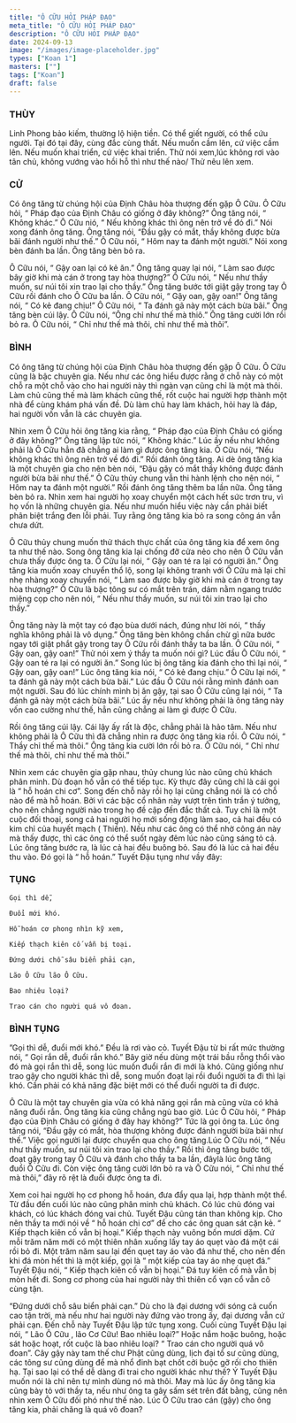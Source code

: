 ```yaml
---
title: "Ô CỮU HỎI PHÁP ĐẠO"
meta_title: "Ô CỮU HỎI PHÁP ĐẠO"
description: "Ô CỮU HỎI PHÁP ĐẠO"
date: 2024-09-13
image: "/images/image-placeholder.jpg"
types: ["Koan 1"]
masters: [""]
tags: ["Koan"]
draft: false
---
```


### THÙY
Linh Phong bảo kiếm, thường lộ hiện tiền. Có thể giết người, có thể cứu người. Tại đó tại đây, cùng đắc cùng thất. Nếu muốn cầm lên, cứ việc cầm lên. Nếu muốn khai triển, cứ việc khai triển. Thử nói xem,lúc không rơi vào tân chủ, không vướng vào hồi hỗ thì như thế nào/ Thử nêu lên xem.

### CỬ
Có ông tăng từ chúng hội của Định Châu hòa thượng đến gặp Ô Cữu. Ô Cữu hỏi, “ Pháp đạo của Định Châu có giống ở đây không?” Ông tăng nói, “ Không khác.” Ô Cữu nió, “ Nếu không khác thì ông nên trở về đó đi.” Nói xong đánh ông tăng. Ông tăng nói, “Đầu gậy có mắt, thầy không được bừa bãi đánh người như thế.” Ô Cữu nói, “ Hôm nay ta đánh một người.” Nói xong bèn đánh ba lần. Ông tăng bèn bỏ ra.

Ô Cữu nói, “ Gậy oan lại có kẻ ăn.” Ông tăng quay lại nói, “ Làm sao được bây giờ khi mà cán ở trong tay hòa thượng?” Ô Cữu nói, “ Nếu như thầy muốn, sư núi tôi xin trao lại cho thầy.” Ông tăng bước tới giật gậy trong tay Ô Cữu rồi đánh cho Ô Cữu ba lần. Ô Cữu nói, “ Gậy oan, gậy oan!” Ông tăng nói, “ Có kẻ đang chịu!” Ô Cữu nói, “ Ta đánh gã này một cách bừa bãi.” Ông tăng bèn cúi lậy. Ô Cữu nói, “Ông chỉ như thế mà thiô.” Ông tăng cười lớn rồi bỏ ra. Ô Cữu nói, “ Chỉ như thế mà thôi, chỉ như thế mà thôi”.

### BÌNH
Có ông tăng từ chúng hội của Định Châu hòa thượng đến gặp Ô Cữu. Ô Cữu cũng là bậc chuyên gia. Nếu như các ông hiểu được rằng ở chỗ này có một chỗ ra một chỗ vào cho hai người này thì ngàn vạn cũng chỉ là một mà thôi. Làm chủ cũng thế mà làm khách cũng thế, rốt cuộc hai người hợp thành một nhà để cùng khám phá vấn đề. Dù làm chủ hay làm khách, hỏi hay là đáp, hai người vốn vẫn là các chuyên gia.

Nhìn xem Ô Cữu hỏi ông tăng kia rằng, “ Pháp đạo của Định Châu có giống ở đây không?” Ông tăng lập tức nói, “ Không khác.” Lúc ấy nếu như không phải là Ô Cữu hẳn đã chẳng ai làm gì được ông tăng kia. Ô Cữu nói, “Nếu không khác thì ông nên trở về đó đi.” Rồi đánh ông tăng. Ai dè ông tăng kia là một chuyên gia cho nên bèn nói, “Đậu gậy có mắt thầy không được đánh người bừa bãi như thế.” Ô Cữu thủy chung vẫn thi hành lệnh cho nên nói, “ Hôm nay ta đánh một người.” Rồi đánh ông tăng thêm ba lần nữa. Ông tăng bèn bỏ ra. Nhìn xem hai người họ xoay chuyển một cách hết sức trơn tru, vì họ vốn là những chuyên gia. Nếu như muốn hiểu việc này cần phải biết phân biệt trắng đen lỗi phải. Tuy rằng ông tăng kia bỏ ra song công án vẫn chưa dứt.

Ô Cữu thủy chung muốn thử thách thực chất của ông tăng kia để xem ông ta như thế nào. Song ông tăng kia lại chống đỡ cửa nẻo cho nên Ô Cữu vẫn chưa thấy được ông ta. Ô Cữu lại nói, “ Gậy oan té ra lại có người ăn.” Ông tăng kia muốn xoay chuyển thổ lộ, song lại không tranh với Ô Cữu mà lại chỉ nhẹ nhàng xoay chuyển nói, “ Làm sao được bây giờ khi mà cán ở trong tay hòa thượng?” Ô Cữu là bậc tông sư có mắt trên trán, dám nằm ngang trước miệng cọp cho nên nói, “ Nếu như thầy muốn, sư núi tôi xin trao lại cho thầy.”

Ông tăng này là một tay có đạo bùa dưới nách, đúng như lời nói, “ thấy nghĩa không phải là vô dụng.” Ông tăng bèn không chần chừ gì nữa bước ngay tới giật phắt gậy trong tay Ô Cữu rồi đánh thầy ta ba lần. Ô Cữu nói, “ Gậy oan, gậy oan!” Thử nói xem ý thầy ta muốn nói gì? Lúc đầu Ô Cữu nói, “ Gậy oan té ra lại có người ăn.” Song lúc bị ông tăng kia đánh cho thì lại nói, “ Gậy oan, gậy oan!” Lúc ông tăng kia nói, “ Có kẻ đang chịu.” Ô Cữu lại nói, “ ta đánh gã này một cách bừa bãi.” Lúc đầu Ô Cữu nói rằng mình đánh oan một người. Sau đó lúc chính mình bị ăn gậy, tại sao Ô Cữu cũng lại nói, “ Ta đánh gã này một cách bừa bãi.” Lúc ấy nếu như không phải là ông tăng này vốn cao cường như thế, hẳn cũng chẳng ai làm gì được Ô Cữu.

Rồi ông tăng cúi lậy. Cái lậy ấy rất là độc, chẳng phải là hảo tâm. Nếu như không phải là Ô Cữu thì đã chẳng nhìn ra được ông tăng kia rồi. Ô Cữu nói, “ Thầy chỉ thế mà thôi.” Ông tăng kia cười lớn rồi bỏ ra. Ô Cữu nói, “ Chỉ như thế mà thôi, chỉ như thế mà thôi.”

Nhìn xem các chuyên gia gặp nhau, thủy chung lúc nào cũng chủ khách phân minh. Dù đoạn hố vẫn có thể tiếp tục. Kỳ thực đây cũng chỉ là cái gọi là “ hỗ hoán chi cơ”. Song đến chỗ này rồi họ lại cũng chẳng nói là có chỗ nào để mà hỗ hoán. Bởi vì các bậc cổ nhân này vượt trên tình trần ý tưởng, cho nên chẳng người nào trong họ đề cập đến đắc thất cả. Tuy chỉ là một cuộc đối thoại, song cả hai người họ mới sống động làm sao, cả hai đều có kim chỉ của huyết mạch ( Thiền). Nếu như các ông có thể nhờ công án này mà thấy được, thì các ông có thể suốt ngày đêm lúc nào cũng sáng tỏ cả. Lúc ông tăng bước ra, là lúc cả hai đều buông bỏ. Sau đó là lúc cả hai đều thu vào. Đó gọi là “ hỗ hoán.” Tuyết Đậu tụng như vầy đây:

### TỤNG
```
Gọi thì dễ,

Đuổi mới khó.

Hỗ hoán cơ phong nhìn kỹ xem,

Kiếp thạch kiên cố vẫn bị toại.

Đứng dưới chỗ sâu biển phải cạn,

Lão Ô Cữu lão Ô Cữu.

Bao nhiêu loại?

Trao cán cho người quá vô đoan.
```
### BÌNH TỤNG
”Gọi thì dễ, đuổi mới khó.” Đều là rơi vào cỏ. Tuyết Đậu từ bi rất mức thường nói, “ Gọi rắn dễ, đuổi rắn khó.” Bây giờ nếu dùng một trái bầu rỗng thổi vào đó mà gọi rắn thì dễ, song lúc muốn đuổi rắn đi mới là khó. Cũng giống như trao gậy cho người khác thì dễ, song muốn đoạt lại rồi đuổi người ta đi thì lại khó. Cần phải có khả năng đặc biệt mới có thể đuổi người ta đi được.

Ô Cữu là một tay chuyên gia vừa có khả năng gọi rắn mà cũng vừa có khả năng đuổi rắn. Ông tăng kia cũng chẳng ngủ bao giờ. Lúc Ô Cữu hỏi, “ Pháp đạo của Định Châu có giống ở đây hay không?” Tức là gọi ông ta. Lúc ông tăng nói, “Đầu gậy có mắt, hòa thượng không được đánh người bừa bãi như thế.” Việc gọi người lại được chuyển qua cho ông tăng.Lúc Ô Cữu nói, “ Nếu như thầy muốn, sư núi tôi xin trao lại cho thầy.” Rồi thì ông tăng bước tới, đoạt gậy trong tay Ô Cữu và đánh cho thầy ta ba lần, đâylà lúc ông tăng đuổi Ô Cữu đi. Còn việc ông tăng cười lớn bỏ ra và Ô Cữu nói, “ Chỉ như thế mà thôi,” đây rõ rệt là đuổi được ông ta đi.

Xem coi hai người họ cơ phong hỗ hoán, đưa đẩy qua lại, hợp thành một thể. Từ đầu đến cuối lúc nào cũng phân minh chủ khách. Có lúc chủ đóng vai khách, có lúc khách đóng vai chủ. Tuyết Đậu cũng tán than không kịp. Cho nên thầy ta mới nói về “ hỗ hoán chi cơ” để cho các ông quan sát cặn kẻ. “ Kiếp thạch kiên cố vẫn bị hoại.” Kiếp thạch này vuông bốn mươi dặm. Cứ mỗi trăm năm mới có một thiên nhân xuống lấy tay áo quẹt vào đá một cái rồi bỏ đi. Một trăm năm sau lại đến quẹt tay áo vào đá như thế, cho nên đến khi đá mòn hết thì là một kiếp, gọi là “ một kiếp của tay áo nhẹ quẹt đá.” Tuyết Đậu nói, “ Kiếp thạch kiên cố vẫn bị hoại.” Đá tuy kiên cố mà vẫn bị mòn hết đi. Song cơ phong của hai người này thì thiên cổ vạn cổ vẫn cô cùng tận.

“Đứng dưới chỗ sâu biển phải cạn.” Dù cho là đại dương với sóng cả cuốn cao tận trời, mà nếu như hai người này đứng vào trong ấy, đại dương vẫn cứ phải cạn. Đến chỗ này Tuyết Đậu lập tức tụng xong. Cuối cùng Tuyết Đậu lại nói, “ Lão Ô Cữu , lão Cơ Cữu! Bao nhiêu loại?” Hoặc nắm hoặc buông, hoặc sát hoặc hoạt, rốt cuộc là bao nhiêu loại? “ Trao cán cho người quá vô đoan”. Cây gậy này tam thế chư Phật cũng dùng, lịch đại tổ sư cũng dùng, các tông sư cũng dùng để mà nhổ đinh bạt chốt cởi buộc gỡ rối cho thiên hạ. Tại sao lại có thể dễ dàng đi trai cho người khác như thế? Ý Tuyết Đậu muốn nói là chỉ nên tự mình dùng nó mà thôi. May mà lúc ấy ông tăng kia cũng bày tỏ với thầy ta, nếu như ông ta gây sấm sét trên đất bằng, cũng nên nhìn xem Ô Cữu đối phó như thế nào. Lúc Ô Cữu trao cán (gậy) cho ông tăng kia, phải chăng là quá vô đoan?


